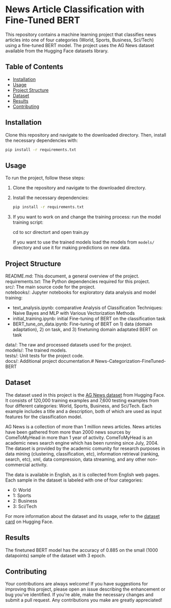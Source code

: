 # News Article Classification with Fine-Tuned BERT

This repository contains a machine learning project that classifies news articles into one of four categories (World, Sports, Business, Sci/Tech) using a fine-tuned BERT model. The project uses the AG News dataset available from the Hugging Face datasets library.



## Table of Contents

- [Installation](#installation)
- [Usage](#usage)
- [Project Structure](#project-structure)
- [Dataset](#Dataset)
- [Results](#results)
- [Contributing](#contributing)

## Installation

Clone this repository and navigate to the downloaded directory. Then, install the necessary dependencies with:

```bash
pip install -r requirements.txt
 ```


## Usage

To run the project, follow these steps:

1. Clone the repository and navigate to the downloaded directory.

2. Install the necessary dependencies:

   ```bash
   pip install -r requirements.txt
   ```


4. If you want to work on and change the training process:
   run the model training script: 
   
   cd to scr directort and open train.py
 
   If you want to use the trained models load the models from `models/` directory and use it for making predictions on new data.

<!-- To visualize the results, run the visualization script:

```bash
cd ../visualization/
python plots.py
``` -->


## Project Structure  

README.md: This document, a general overview of the project.    
requirements.txt: The Python dependencies required for this project.     
src/: The main source code for the project.      
notebooks/: Jupyter notebooks for exploratory data analysis and model training:      

- text_analysis.ipynb: comparative Analysis of Classification Techniques: Naive Bayes and MLP with Various Vectorization Methods 
- initial_training.ipynb: initial Fine-tuning of BERT on the classification task 
- BERT_tune_on_data.ipynb: Fine-tuning of BERT on 1) data (domain adaptation), 2) on task, and 3) finetuning domain adaptated BERT on task    

data/: The raw and processed datasets used for the project.      
models/: The trained models.      
tests/: Unit tests for the project code.      
docs/: Additional project documentation.# News-Categorization-FineTuned-BERT      


## Dataset

The dataset used in this project is the [AG News dataset](https://huggingface.co/datasets/ag_news) from Hugging Face. It consists of 120,000 training examples and 7,600 testing examples from four different categories: World, Sports, Business, and Sci/Tech. Each example includes a title and a description, both of which are used as input features for the classification model.

AG News is a collection of more than 1 million news articles. News articles have been gathered from more than 2000 news sources by ComeToMyHead in more than 1 year of activity. ComeToMyHead is an academic news search engine which has been running since July, 2004. The dataset is provided by the academic comunity for research purposes in data mining (clustering, classification, etc), information retrieval (ranking, search, etc), xml, data compression, data streaming, and any other non-commercial activity.

The data is available in English, as it is collected from English web pages. Each sample in the dataset is labeled with one of four categories:

- 0: World
- 1: Sports
- 2: Business
- 3: Sci/Tech

For more information about the dataset and its usage, refer to the [dataset card](https://huggingface.co/datasets/ag_news) on Hugging Face.

## Results

The finetuned BERT model has the accuracy of 0.885 on the small (1000 datapoints) sample of the dataset with 3 epoch. 



## Contributing

Your contributions are always welcome! If you have suggestions for improving this project, please open an issue describing the enhancement or bug you've identified. If you're able, make the necessary changes and submit a pull request. Any contributions you make are greatly appreciated!

